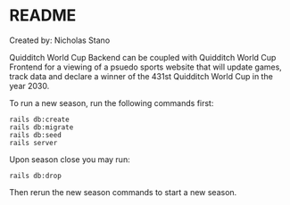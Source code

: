 # README

Created by: Nicholas Stano

Quidditch World Cup Backend can be coupled with Quidditch World Cup Frontend for a viewing of a psuedo sports website that will update games, track data and declare a winner of the 431st Quidditch World Cup in the year 2030.  

To run a new season, run the following commands first: 

```rails db:create```<br />
```rails db:migrate```<br />
```rails db:seed``` <br />
```rails server``` <br />

Upon season close you may run: 

```rails db:drop```<br />

Then rerun the new season commands to start a new season. 

